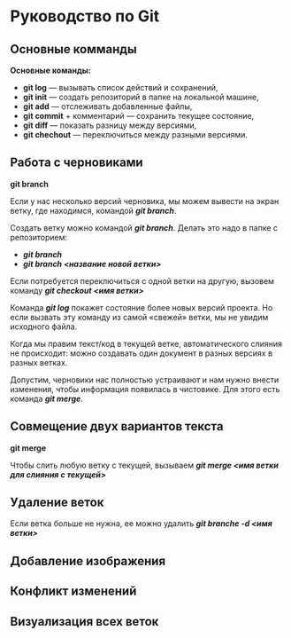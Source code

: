 # Руководство по Git
## Основные комманды
__Основные команды:__
* __git log__ — вызывать список действий и сохранений,
* __git init__ — создать репозиторий в папке на локальной машине,
* __git add__ — отслеживать добавленные файлы,
* __git commit__ + комментарий — сохранить текущее состояние,
* __git diff__ — показать разницу между версиями,
* __git chechout__ — переключиться между разными версиями.

## Работа с черновиками
**git branch**

Если у нас несколько версий черновика, мы
можем вывести на экран ветку, где находимся,
командой ***git branch***.

Создать ветку можно командой ***git branch***.
Делать это надо в папке с репозиторием: 
* ___git branch___
* ___git branch <название новой ветки>___

Если потребуется переключиться с одной ветки
на другую, вызовем команду ***git checkout <имя
ветки>***

Команда ***git log*** покажет состояние более новых
версий проекта. Но если вызвать эту команду из
самой «свежей» ветки, мы не увидим исходного
файла.

Когда мы правим текст/код в текущей ветке,
автоматического слияния не происходит: можно
создавать один документ в разных версиях 
в разных ветках.

Допустим, черновики нас полностью устраивают и нам нужно внести изменения, чтобы
информация появилась в чистовике. Для этого есть команда ***git merge***.


## Совмещение двух вариантов текста
**git merge**

Чтобы слить любую ветку с текущей, вызываем
***git merge <имя ветки для слияния с текущей>***

## Удаление веток
Если ветка больше не нужна, ее можно удалить ***git branche -d <имя ветки>***
## Добавление изображения

## Конфликт изменений

## Визуализация всех веток
